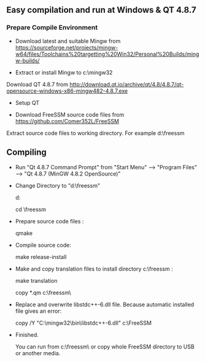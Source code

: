 ## Easy compilation and run at Windows & QT 4.8.7
### Prepare Compile Environment
- Download latest and suitable Mingw from https://sourceforge.net/projects/mingw-w64/files/Toolchains%20targetting%20Win32/Personal%20Builds/mingw-builds/

- Extract or install Mingw to c:\mingw32

Download QT 4.8.7 from http://download.qt.io/archive/qt/4.8/4.8.7/qt-opensource-windows-x86-mingw482-4.8.7.exe
- Setup QT

- Download FreeSSM source code files from https://github.com/Comer352L/FreeSSM

Extract source code files to working directory. For example d:\freessm

## Compiling

- Run "Qt 4.8.7 Command Prompt" from "Start Menu" --> "Program Files" --> "Qt 4.8.7 (MinGW 4.8.2 OpenSource)"


- Change Directory to "d:\freessm"

    d:
    
    cd \freessm

- Prepare source code files : 

    qmake

- Compile source code:

    make release-install

- Make and copy translation files to install directory c:\freessm : 

    make translation
    
    copy *.qm c:\freessm\

- Replace and overwrite libstdc++-6.dll file. Because automatic installed file gives an error:

    copy /Y "C:\mingw32\bin\libstdc++-6.dll" c:\FreeSSM

- Finished.
   
   You can run from c:\freessm\ or copy whole FreeSSM directory to USB or another media.
